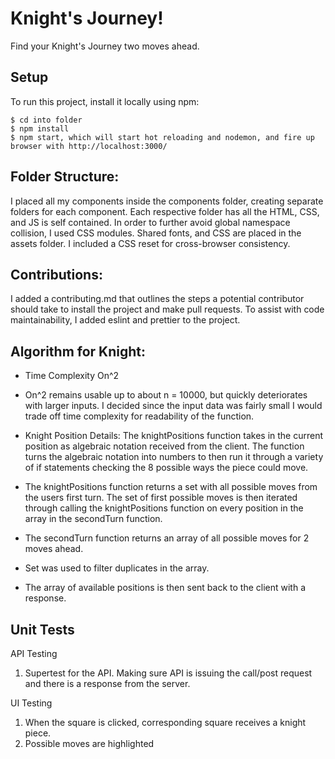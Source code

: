 # Knight's Journey!

Find your Knight's Journey two moves ahead.

## Setup

To run this project, install it locally using npm:

```
$ cd into folder
$ npm install
$ npm start, which will start hot reloading and nodemon, and fire up browser with http://localhost:3000/
```

## Folder Structure:

I placed all my components inside the components folder, creating separate folders for each component. Each respective folder has all the HTML, CSS, and JS is self contained.
In order to further avoid global namespace collision, I used CSS modules. Shared fonts, and CSS are placed in the assets folder. I included a CSS reset for cross-browser consistency.

## Contributions:

I added a contributing.md that outlines the steps a potential contributor should take to install the project and make pull requests.
To assist with code maintainability, I added eslint and prettier to the project.

## Algorithm for Knight:

- Time Complexity On^2
- On^2 remains usable up to about n = 10000, but quickly deteriorates with larger inputs. I decided since the input data was fairly small I would trade off time complexity for readability of the function.

- Knight Position Details:
  The knightPositions function takes in the current position as algebraic notation received from the client. The function turns the algebraic notation into numbers to then run it through a variety of if statements checking the 8 possible ways the piece could move.

- The knightPositions function returns a set with all possible moves from the users first turn. The set of first possible moves is then iterated through calling the knightPositions function on every position in the array in the secondTurn function.
- The secondTurn function returns an array of all possible moves for 2 moves ahead.
- Set was used to filter duplicates in the array.
- The array of available positions is then sent back to the client with a response.

## Unit Tests

API Testing

1. Supertest for the API. Making sure API is issuing the call/post request and there is a response from the server.

UI Testing

1. When the square is clicked, corresponding square receives a knight piece.
2. Possible moves are highlighted
